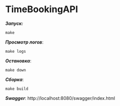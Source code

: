 # TimeBookingAPI

***Запуск:***

```
make
```

***Просмотр логов***:

```
make logs
```

***Остановка***:

```
make down
```

***Сборка***:

```
make build
```

***Swagger***:
http://localhost:8080/swagger/index.html